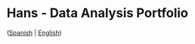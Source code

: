 # Hans - Data Analysis Portfolio 
([Spanish](https://github.com/HansAllTech/Hans_Data_Analysis_Portfolio/blob/main/Proyectos.md#tabla-de-contenido-es--en) | [English](https://github.com/HansAllTech/Hans_Data_Analysis_Portfolio/blob/main/Projects.md#table-of-content-es--en))                                                            
                                                                                                                                                                                  
                                                                                                                  
                                                                                                                                                                  
                                                                                                                       
                                                                                         
                                                                
                                            
                       
             
           
  
    
  

